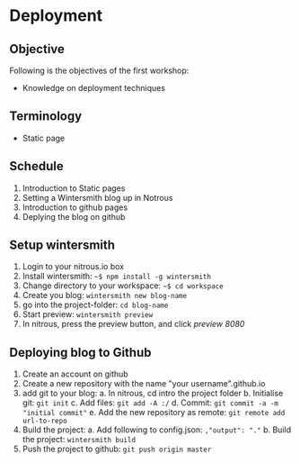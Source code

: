 Deployment
==========

Objective
---------
Following is the objectives of the first workshop:
* Knowledge on deployment techniques

Terminology
-----------
* Static page

Schedule
--------
1. Introduction to Static pages
2. Setting a Wintersmith blog up in Notrous
3. Introduction to github pages
4. Deplying the blog on github


Setup wintersmith
-----------------

1. Login to your nitrous.io box
2. Install wintersmith: `~$ npm install -g wintersmith`
3. Change directory to your workspace: `~$ cd workspace`
4. Create you blog: `wintersmith new blog-name`
5. go into the project-folder: `cd blog-name`
6. Start preview: `wintersmith preview`
7. In nitrous, press the preview button, and click _preview 8080_


Deploying blog to Github
------------------------

1. Create an account on github
2. Create a new repository with the name "your username".github.io
3. add git to your blog:
   a. In nitrous, cd intro the project folder
   b. Initialise git: `git init`
   c. Add files: `git add -A :/`
   d. Commit: `git commit -a -m "initial commit"`
   e. Add the new repository as remote: `git remote add url-to-repo`
4. Build the project:
   a. Add following to config.json: `,"output": "."`
   b. Build the project: `wintersmith build`
5. Push the project to github: `git push origin master`
